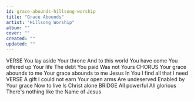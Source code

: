 ```yaml
---
id: grace-abounds-hillsong-worship
title: "Grace Abounds"
artist: "Hillsong Worship"
album: ""
cover: ""
created: ""
updated: ""
---
```


VERSE
You lay aside Your throne
And to this world
You have come
You offered up Your life
The debt You paid
Was not Yours
CHORUS
Your grace abounds to me
Your grace abounds to me
Jesus
In You I find all that I need
VERSE
A gift I could not earn
Your open arms
Are undeserved
Enabled by Your grace
Now to live
Is Christ alone
BRIDGE
All powerful
All glorious
There's nothing like the Name of Jesus